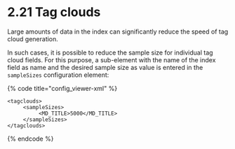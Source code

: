 # 2.21 Tag clouds

Large amounts of data in the index can significantly reduce the speed of tag cloud generation. 

In such cases, it is possible to reduce the sample size for individual tag cloud fields. For this purpose, a sub-element with the name of the index field as name and the desired sample size as value is entered in the `sampleSizes` configuration element:

{% code title="config\_viewer-xml" %}
```markup
<tagclouds>
     <sampleSizes>
          <MD_TITLE>5000</MD_TITLE>
     </sampleSizes>
</tagclouds>
```
{% endcode %}

